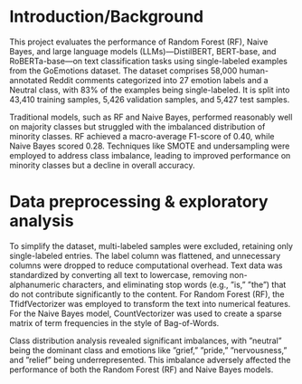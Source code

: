# Introduction/Background
This project evaluates the performance of Random Forest (RF), Naive Bayes, and large language models (LLMs)—DistilBERT,
BERT-base, and RoBERTa-base—on text classification tasks using single-labeled examples from the GoEmotions dataset.
The dataset comprises 58,000 human-annotated Reddit comments categorized into 27 emotion labels and a Neutral class,
with 83% of the examples being single-labeled. It is split into 43,410 training samples, 5,426 validation samples, and
5,427 test samples.

Traditional models, such as RF and Naive Bayes, performed reasonably well on majority
classes but struggled with the imbalanced distribution of minority classes. RF achieved a macro-average F1-score of 0.40,
while Naive Bayes scored 0.28. Techniques like SMOTE and undersampling were employed to address class imbalance,
leading to improved performance on minority classes but a decline in overall accuracy.

# Data preprocessing & exploratory analysis

To simplify the dataset, multi-labeled samples were excluded, retaining only single-labeled entries. The label column
was flattened, and unnecessary columns were dropped to reduce computational overhead. Text data was standardized by
converting all text to lowercase, removing non-alphanumeric characters, and eliminating stop words (e.g., ”is,” ”the”) that
do not contribute significantly to the content. For Random Forest (RF), the TfidfVectorizer was employed to transform
the text into numerical features. For the Naive Bayes model, CountVectorizer was used to create a sparse matrix of term
frequencies in the style of Bag-of-Words.

Class distribution analysis revealed significant imbalances, with ”neutral” being the dominant class and emotions like
”grief,” ”pride,” ”nervousness,” and ”relief” being underrepresented. This imbalance adversely affected the performance of
both the Random Forest (RF) and Naive Bayes models.
